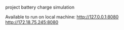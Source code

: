 project battery charge simulation

Available to run on local machine:
  http://127.0.0.1:8080
  http://172.18.75.245:8080
